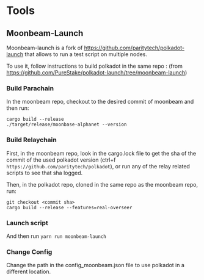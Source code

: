 # Tools

## Moonbeam-Launch

Moonbeam-launch is a fork of https://github.com/paritytech/polkadot-launch that allows to run
a test script on multiple nodes.

To use it, follow instructions to build polkadot in the same repo : (from https://github.com/PureStake/polkadot-launch/tree/moonbeam-launch)

### Build Parachain

In the moonbeam repo, checkout to the desired commit of moonbeam and then run:

```
cargo build --release
./target/release/moonbase-alphanet --version
```

### Build Relaychain

First, in the moonbeam repo, look in the cargo.lock file to get the sha of the commit of the used polkadot version (ctrl+f `https://github.com/paritytech/polkadot`), or run any of the relay related scripts to see that sha logged.

Then, in the polkadot repo, cloned in the same repo as the moonbeam repo, run:

```
git checkout <commit sha>
cargo build --release --features=real-overseer
```

### Launch script

And then run `yarn run moonbeam-launch`

### Change Config

Change the path in the config_moonbeam.json file to use polkadot in a different location.
